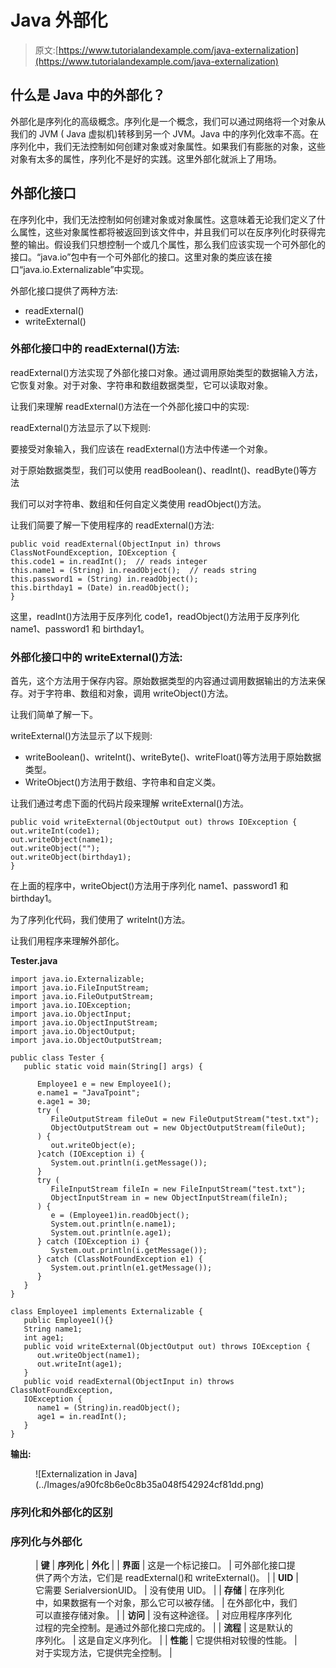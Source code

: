 # Java 外部化

> 原文:[https://www.tutorialandexample.com/java-externalization](https://www.tutorialandexample.com/java-externalization)

## 什么是 Java 中的外部化？

外部化是序列化的高级概念。序列化是一个概念，我们可以通过网络将一个对象从我们的 JVM ( Java 虚拟机)转移到另一个 JVM。Java 中的序列化效率不高。在序列化中，我们无法控制如何创建对象或对象属性。如果我们有膨胀的对象，这些对象有太多的属性，序列化不是好的实践。这里外部化就派上了用场。

## 外部化接口

在序列化中，我们无法控制如何创建对象或对象属性。这意味着无论我们定义了什么属性，这些对象属性都将被返回到该文件中，并且我们可以在反序列化时获得完整的输出。假设我们只想控制一个或几个属性，那么我们应该实现一个可外部化的接口。“java.io”包中有一个可外部化的接口。这里对象的类应该在接口“java.io.Externalizable”中实现。

外部化接口提供了两种方法:

*   readExternal()
*   writeExternal()

### 外部化接口中的 readExternal()方法:

readExternal()方法实现了外部化接口对象。通过调用原始类型的数据输入方法，它恢复对象。对于对象、字符串和数组数据类型，它可以读取对象。

让我们来理解 readExternal()方法在一个外部化接口中的实现:

readExternal()方法显示了以下规则:

要接受对象输入，我们应该在 readExternal()方法中传递一个对象。

对于原始数据类型，我们可以使用 readBoolean()、readInt()、readByte()等方法

我们可以对字符串、数组和任何自定义类使用 readObject()方法。

让我们简要了解一下使用程序的 readExternal()方法:

```
public void readExternal(ObjectInput in) throws ClassNotFoundException, IOException {  
this.code1 = in.readInt();  // reads integer
this.name1 = (String) in.readObject();  // reads string
this.password1 = (String) in.readObject();  
this.birthday1 = (Date) in.readObject();  
} 
```

这里，readInt()方法用于反序列化 code1，readObject()方法用于反序列化 name1、password1 和 birthday1。

### 外部化接口中的 writeExternal()方法:

首先，这个方法用于保存内容。原始数据类型的内容通过调用数据输出的方法来保存。对于字符串、数组和对象，调用 writeObject()方法。

让我们简单了解一下。

writeExternal()方法显示了以下规则:

*   writeBoolean()、writeInt()、writeByte()、writeFloat()等方法用于原始数据类型。
*   WriteObject()方法用于数组、字符串和自定义类。

让我们通过考虑下面的代码片段来理解 writeExternal()方法。

```
public void writeExternal(ObjectOutput out) throws IOException {  
out.writeInt(code1);  
out.writeObject(name1);  
out.writeObject("");  
out.writeObject(birthday1);  
} 
```

在上面的程序中，writeObject()方法用于序列化 name1、password1 和 birthday1。

为了序列化代码，我们使用了 writeInt()方法。

让我们用程序来理解外部化。

**Tester.java**

```
import java.io.Externalizable;
import java.io.FileInputStream;
import java.io.FileOutputStream;
import java.io.IOException;
import java.io.ObjectInput;
import java.io.ObjectInputStream;
import java.io.ObjectOutput;
import java.io.ObjectOutputStream;

public class Tester {
   public static void main(String[] args) {

      Employee1 e = new Employee1();
      e.name1 = "JavaTpoint";
      e.age1 = 30;
      try (
         FileOutputStream fileOut = new FileOutputStream("test.txt");
         ObjectOutputStream out = new ObjectOutputStream(fileOut);
      ) {
         out.writeObject(e);
      }catch (IOException i) {
         System.out.println(i.getMessage());
      }
      try (
         FileInputStream fileIn = new FileInputStream("test.txt");
         ObjectInputStream in = new ObjectInputStream(fileIn);
      ) {
         e = (Employee1)in.readObject();
         System.out.println(e.name1);
         System.out.println(e.age1);
      } catch (IOException i) {
         System.out.println(i.getMessage());
      } catch (ClassNotFoundException e1) {
         System.out.println(e1.getMessage());
      }
   }
}

class Employee1 implements Externalizable {
   public Employee1(){}
   String name1;
   int age1;
   public void writeExternal(ObjectOutput out) throws IOException {
      out.writeObject(name1);
      out.writeInt(age1);
   }
   public void readExternal(ObjectInput in) throws ClassNotFoundException,
   IOException {
      name1 = (String)in.readObject();
      age1 = in.readInt();
   }
} 
```

**输出:**

<figure class="wp-block-image">![Externalization in Java](../Images/a90fc8b6e0c8b35a048f542924cf81dd.png)</figure>

### 序列化和外部化的区别

### 序列化与外部化

<figure class="wp-block-table">

| **键** | **序列化** | **外化** |
| **界面** | 这是一个标记接口。 | 可外部化接口提供了两个方法，它们是 readExternal()和 writeExternal()。 |
| **UID** | 它需要 SerialversionUID。 | 没有使用 UID。 |
| **存储** | 在序列化中，如果数据有一个对象，那么它可以被存储。 | 在外部化中，我们可以直接存储对象。 |
| **访问** | 没有这种途径。 | 对应用程序序列化过程的完全控制。是通过外部化接口完成的。 |
| **流程** | 这是默认的序列化。 | 这是自定义序列化。 |
| **性能** | 它提供相对较慢的性能。 | 对于实现方法，它提供完全控制。 |

</figure>